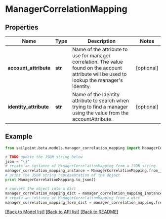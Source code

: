 # ManagerCorrelationMapping


## Properties
Name | Type | Description | Notes
------------ | ------------- | ------------- | -------------
**account_attribute** | **str** | Name of the attribute to use for manager correlation. The value found on the account attribute will be used to lookup the manager&#39;s identity. | [optional] 
**identity_attribute** | **str** | Name of the identity attribute to search when trying to find a manager using the value from the accountAttribute. | [optional] 

## Example

```python
from sailpoint.beta.models.manager_correlation_mapping import ManagerCorrelationMapping

# TODO update the JSON string below
json = "{}"
# create an instance of ManagerCorrelationMapping from a JSON string
manager_correlation_mapping_instance = ManagerCorrelationMapping.from_json(json)
# print the JSON string representation of the object
print ManagerCorrelationMapping.to_json()

# convert the object into a dict
manager_correlation_mapping_dict = manager_correlation_mapping_instance.to_dict()
# create an instance of ManagerCorrelationMapping from a dict
manager_correlation_mapping_form_dict = manager_correlation_mapping.from_dict(manager_correlation_mapping_dict)
```
[[Back to Model list]](../README.md#documentation-for-models) [[Back to API list]](../README.md#documentation-for-api-endpoints) [[Back to README]](../README.md)


